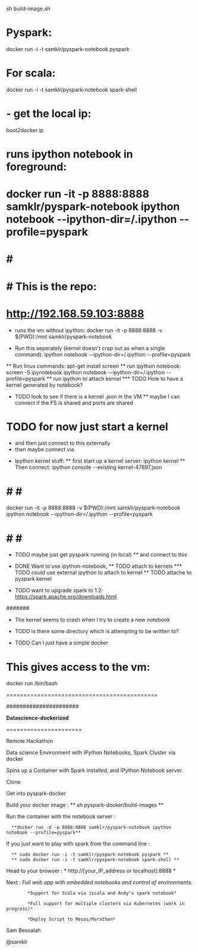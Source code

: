 
sh build-image.sh

# Pyspark:
docker run -i -t samklr/pyspark-notebook pyspark

# For scala:
docker run -i -t samklr/pyspark-notebook spark-shell

#   - get the local ip:
boot2docker ip

# runs ipython notebook in foreground:
#      docker run -it -p 8888:8888 samklr/pyspark-notebook ipython notebook --ipython-dir=/.ipython --profile=pyspark
#       # #########
#       # This is the repo:
#       http://192.168.59.103:8888


* runs the vm without ipython:
docker run -it -p 8888:8888 -v $(PWD):/mnt samklr/pyspark-notebook

* Run this seperately (kernel doesn't crap out as when a single command):
ipython notebook --ipython-dir=/.ipython --profile=pyspark



** Run linux commands:
apt-get install screen
** run ipython notebook:
screen -S ipynotebook
ipython notebook --ipython-dir=/.ipython --profile=pyspark
** run ipython to attach kernel
*** TODO How to have a kernel generated by notebook?

* TODO look to see if there is a kernel .json in the VM
** maybe I can connect if the FS is shared and ports are shared


# TODO for now just start a kernel
   - and then just connect to this externally
   - then maybe connect via 


* Ipython kernel stuff:
** first start up a kernel server:
ipython kernel
** Then connect:
ipython console --existing kernel-47897.json


# # # #
docker run -it -p 8888:8888 -v $(PWD):/mnt samklr/pyspark-notebook ipython notebook --ipython-dir=/.ipython --profile=pyspark



# # # #

* TODO maybe just get pyspark running (in local)
** and connect to this

* DONE Want to use ipython-notebook, 
** TODO attach to kernels
*** TODO could use external ipython to attach to kernel
** TODO attache to pyspark kernel

* TODO want to upgrade spark to 1.2:
    https://spark.apache.org/downloads.html




#######
* The kernel seems to crash when I try to create a new notebook

* TODO is there some directory which is attempting to be written to?


* TODO Can I just have a simple docker 


# This gives access to the vm:
docker run /bin/bash
 







============================================


######################


**Datascience-dockerized**

======================

Remote Hackathon

Data science Environment with IPython Notebooks, Spark Cluster via docker

Spins up a Container with Spark installed, and IPython Notebook server.

Clone


Get into pyspark-docker

Build your docker image  :    ** sh pyspark-docker/build-images **

Run the container with the notebook server : 
      
      **docker run -d -p 8888:8888 samklr/pyspark-notebook ipython notebook --profile=pyspark**
      
If you just want to play with spark from the command line :
      
      ** sudo docker run -i -t samklr/pyspark-notebook pyspark **
      ** sudo docker run -i -t samklr/pyspark-notebook spark-shell **


Head to your browser  :  * http://[your_IP_address or localhost]:8888 *


Next :
            *Full web app with embedded notebooks and control of environments.*
   
            *Support for Scala via iscala and Andy's spark notebook*
   
            *Full support for multiple clusters via Kubernetes (work in progress)*
   
            *Deploy Script to Mesos/Marathon*



Sam Bessalah

@samklr

